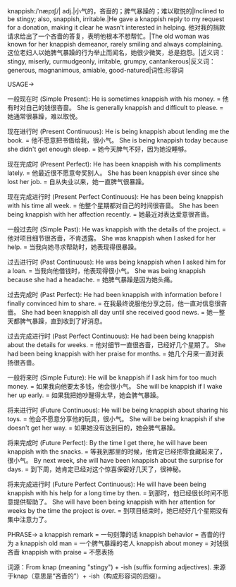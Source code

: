 knappish:/ˈnæpɪʃ/| adj.|小气的，吝啬的；脾气暴躁的；难以取悦的|Inclined to be stingy; also, snappish, irritable.|He gave a knappish reply to my request for a donation, making it clear he wasn't interested in helping. 他对我的捐款请求给出了一个吝啬的答复，表明他根本不想帮忙。|The old woman was known for her knappish demeanor, rarely smiling and always complaining.  这位老妇人以她脾气暴躁的行为举止而闻名，她很少微笑，总是抱怨。|近义词：stingy, miserly, curmudgeonly, irritable, grumpy, cantankerous|反义词：generous, magnanimous, amiable, good-natured|词性:形容词

USAGE->

一般现在时 (Simple Present):
He is sometimes knappish with his money. = 他有时对自己的钱很吝啬。
She is generally knappish and difficult to please. = 她通常很暴躁，难以取悦。

现在进行时 (Present Continuous):
He is being knappish about lending me the book. = 他不愿意把书借给我，很小气。
She is being knappish today because she didn't get enough sleep. = 她今天脾气不好，因为她没睡够。

现在完成时 (Present Perfect):
He has been knappish with his compliments lately. = 他最近很不愿意夸奖别人。
She has been knappish ever since she lost her job. = 自从失业以来，她一直脾气很暴躁。

现在完成进行时 (Present Perfect Continuous):
He has been being knappish with his time all week. = 他整个星期都对自己的时间很吝啬。
She has been being knappish with her affection recently. = 她最近对表达爱意很吝啬。

一般过去时 (Simple Past):
He was knappish with the details of the project. = 他对项目细节很吝啬，不肯透露。
She was knappish when I asked for her help. = 当我向她寻求帮助时，她表现得很暴躁。

过去进行时 (Past Continuous):
He was being knappish when I asked him for a loan. = 当我向他借钱时，他表现得很小气。
She was being knappish because she had a headache. = 她脾气暴躁是因为她头痛。

过去完成时 (Past Perfect):
He had been knappish with information before I finally convinced him to share. = 在我最终说服他分享之前，他一直对信息很吝啬。
She had been knappish all day until she received good news. = 她一整天都脾气暴躁，直到收到了好消息。

过去完成进行时 (Past Perfect Continuous):
He had been being knappish about the details for weeks. = 他对细节一直很吝啬，已经好几个星期了。
She had been being knappish with her praise for months. = 她几个月来一直对表扬很吝啬。

一般将来时 (Simple Future):
He will be knappish if I ask him for too much money. = 如果我向他要太多钱，他会很小气。
She will be knappish if I wake her up early. = 如果我把她吵醒得太早，她会脾气暴躁。

将来进行时 (Future Continuous):
He will be being knappish about sharing his toys. = 他会不愿意分享他的玩具，很小气。
She will be being knappish if she doesn't get her way. = 如果她没有达到目的，她会脾气暴躁。

将来完成时 (Future Perfect):
By the time I get there, he will have been knappish with the snacks. = 等我到那里的时候，他肯定已经把零食藏起来了，很小气。
By next week, she will have been knappish about the surprise for days. = 到下周，她肯定已经对这个惊喜保密好几天了，很神秘。

将来完成进行时 (Future Perfect Continuous):
He will have been being knappish with his help for a long time by then. = 到那时，他已经很长时间不愿意提供帮助了。
She will have been being knappish with her attention for weeks by the time the project is over. = 到项目结束时，她已经好几个星期没有集中注意力了。


PHRASE->
a knappish remark = 一句刻薄的话
knappish behavior = 吝啬的行为
a knappish old man = 一个脾气暴躁的老人
knappish about money = 对钱很吝啬
knappish with praise = 不愿表扬


词源：From knap (meaning "stingy") + -ish (suffix forming adjectives).  来源于knap（意思是“吝啬的”）+ -ish（构成形容词的后缀）。
